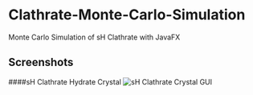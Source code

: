 Clathrate-Monte-Carlo-Simulation
===================

Monte Carlo Simulation of sH Clathrate with JavaFX

Screenshots
--------

####sH Clathrate Hydrate Crystal
![sH Clathrate Crystal GUI](https://github.com/alexal14/Clathrate-Monte-Carlo-JavaFX/blob/master/Clathrate-Monte-Carlo-Swing/img/JavaFX.png)

